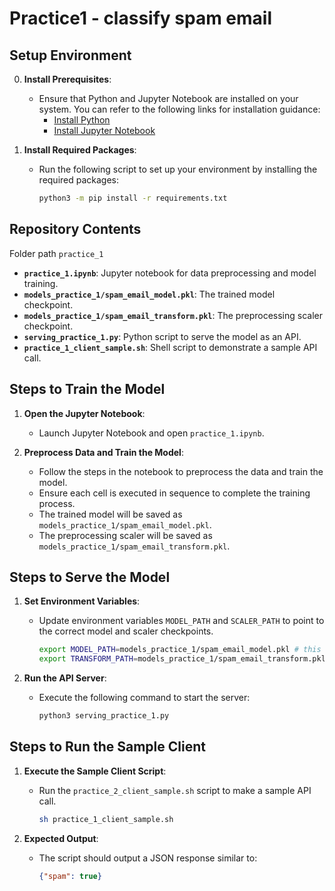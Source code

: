 # Practice1 - classify spam email

##  Setup Environment

0. **Install Prerequisites**:
   - Ensure that Python and Jupyter Notebook are installed on your system. You can refer to the following links for installation guidance:
     - [Install Python](https://realpython.com/installing-python/)
     - [Install Jupyter Notebook](https://jupyter.org/install)

1. **Install Required Packages**:
   - Run the following script to set up your environment by installing the required packages:
     ```bash
     python3 -m pip install -r requirements.txt
     ```

## Repository Contents
Folder path `practice_1`

- **`practice_1.ipynb`**: Jupyter notebook for data preprocessing and model training.
- **`models_practice_1/spam_email_model.pkl`**: The trained model checkpoint.
- **`models_practice_1/spam_email_transform.pkl`**: The preprocessing scaler checkpoint.
- **`serving_practice_1.py`**: Python script to serve the model as an API.
- **`practice_1_client_sample.sh`**: Shell script to demonstrate a sample API call.

## Steps to Train the Model

1. **Open the Jupyter Notebook**:
   - Launch Jupyter Notebook and open `practice_1.ipynb`.

2. **Preprocess Data and Train the Model**:
   - Follow the steps in the notebook to preprocess the data and train the model.
   - Ensure each cell is executed in sequence to complete the training process.
   - The trained model will be saved as `models_practice_1/spam_email_model.pkl`.
   - The preprocessing scaler will be saved as `models_practice_1/spam_email_transform.pkl`.

## Steps to Serve the Model

1. **Set Environment Variables**:
   - Update environment variables `MODEL_PATH` and `SCALER_PATH` to point to the correct model and scaler checkpoints.
     ```bash
     export MODEL_PATH=models_practice_1/spam_email_model.pkl # this is default value
     export TRANSFORM_PATH=models_practice_1/spam_email_transform.pkl # this also is default value
     ```

2. **Run the API Server**:
   - Execute the following command to start the server:
     ```bash
     python3 serving_practice_1.py
     ```

## Steps to Run the Sample Client

1. **Execute the Sample Client Script**:
   - Run the `practice_2_client_sample.sh` script to make a sample API call.
     ```bash
     sh practice_1_client_sample.sh
     ```

2. **Expected Output**:
   - The script should output a JSON response similar to:
     ```json
     {"spam": true}
     ```
